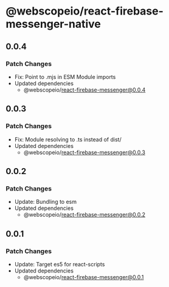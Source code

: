 # @webscopeio/react-firebase-messenger-native

## 0.0.4

### Patch Changes

- Fix: Point to .mjs in ESM Module imports
- Updated dependencies
  - @webscopeio/react-firebase-messenger@0.0.4

## 0.0.3

### Patch Changes

- Fix: Module resolving to .ts instead of dist/
- Updated dependencies
  - @webscopeio/react-firebase-messenger@0.0.3

## 0.0.2

### Patch Changes

- Update: Bundling to esm
- Updated dependencies
  - @webscopeio/react-firebase-messenger@0.0.2

## 0.0.1

### Patch Changes

- Update: Target es5 for react-scripts
- Updated dependencies
  - @webscopeio/react-firebase-messenger@0.0.1
